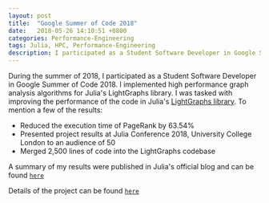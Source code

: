```yaml
---
layout: post
title:  "Google Summer of Code 2018"
date:   2018-05-26 14:10:51 +0800
categories: Performance-Engineering
tags: Julia, HPC, Performance-Engineering
description: I participated as a Student Software Developer in Google Summer of Code 2018. I implemented high performance graph analysis algorithms for Julia's LightGraphs library.
---
```


During the summer of 2018, I participated as a Student Software Developer in Google Summer of Code 2018. I implemented high performance graph analysis algorithms for Julia's LightGraphs library. I was tasked with improving the performance of the code in Julia's [LightGraphs library](https://github.com/JuliaGraphs/LightGraphs.jl). To mention a few of the results:
* Reduced the execution time of PageRank by 63.54%
* Presented project results at Julia Conference 2018, University College London to an audience of 50
* Merged 2,500 lines of code into the LightGraphs codebase


A summary of my results were published in Julia's official blog and can be found [`here`](https://julialang.org/blog/2019/02/light-graphs/)

Details of the project can be found [`here`](https://sohamtamba.github.io/GSoC)
